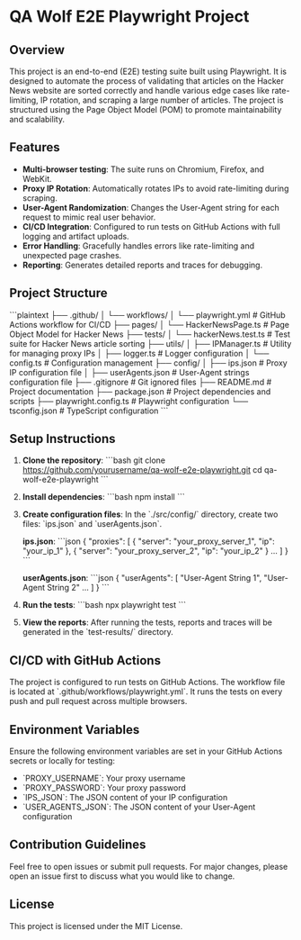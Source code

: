 # QA Wolf E2E Playwright Project

## Overview

This project is an end-to-end (E2E) testing suite built using Playwright. It is designed to automate the process of validating that articles on the Hacker News website are sorted correctly and handle various edge cases like rate-limiting, IP rotation, and scraping a large number of articles. The project is structured using the Page Object Model (POM) to promote maintainability and scalability.

## Features

- **Multi-browser testing**: The suite runs on Chromium, Firefox, and WebKit.
- **Proxy IP Rotation**: Automatically rotates IPs to avoid rate-limiting during scraping.
- **User-Agent Randomization**: Changes the User-Agent string for each request to mimic real user behavior.
- **CI/CD Integration**: Configured to run tests on GitHub Actions with full logging and artifact uploads.
- **Error Handling**: Gracefully handles errors like rate-limiting and unexpected page crashes.
- **Reporting**: Generates detailed reports and traces for debugging.

## Project Structure

\`\`\`plaintext
├── .github/
│ └── workflows/
│ └── playwright.yml # GitHub Actions workflow for CI/CD
├── pages/
│ └── HackerNewsPage.ts # Page Object Model for Hacker News
├── tests/
│ └── hackerNews.test.ts # Test suite for Hacker News article sorting
├── utils/
│ ├── IPManager.ts # Utility for managing proxy IPs
│ ├── logger.ts # Logger configuration
│ └── config.ts # Configuration management
├── config/
│ ├── ips.json # Proxy IP configuration file
│ ├── userAgents.json # User-Agent strings configuration file
├── .gitignore # Git ignored files
├── README.md # Project documentation
├── package.json # Project dependencies and scripts
├── playwright.config.ts # Playwright configuration
└── tsconfig.json # TypeScript configuration
\`\`\`

## Setup Instructions

1. **Clone the repository**:
   \`\`\`bash
   git clone https://github.com/yourusername/qa-wolf-e2e-playwright.git
   cd qa-wolf-e2e-playwright
   \`\`\`

2. **Install dependencies**:
   \`\`\`bash
   npm install
   \`\`\`

3. **Create configuration files**:
   In the \`./src/config/\` directory, create two files: \`ips.json\` and \`userAgents.json\`.

   **ips.json**:
   \`\`\`json
   {
   "proxies": [
   { "server": "your_proxy_server_1", "ip": "your_ip_1" },
   { "server": "your_proxy_server_2", "ip": "your_ip_2" }
   ...
   ]
   }
   \`\`\`

   **userAgents.json**:
   \`\`\`json
   {
   "userAgents": [
   "User-Agent String 1",
   "User-Agent String 2"
   ...
   ]
   }
   \`\`\`

4. **Run the tests**:
   \`\`\`bash
   npx playwright test
   \`\`\`

5. **View the reports**:
   After running the tests, reports and traces will be generated in the \`test-results/\` directory.

## CI/CD with GitHub Actions

The project is configured to run tests on GitHub Actions. The workflow file is located at \`.github/workflows/playwright.yml\`. It runs the tests on every push and pull request across multiple browsers.

## Environment Variables

Ensure the following environment variables are set in your GitHub Actions secrets or locally for testing:

- \`PROXY_USERNAME\`: Your proxy username
- \`PROXY_PASSWORD\`: Your proxy password
- \`IPS_JSON\`: The JSON content of your IP configuration
- \`USER_AGENTS_JSON\`: The JSON content of your User-Agent configuration

## Contribution Guidelines

Feel free to open issues or submit pull requests. For major changes, please open an issue first to discuss what you would like to change.

## License

This project is licensed under the MIT License.
